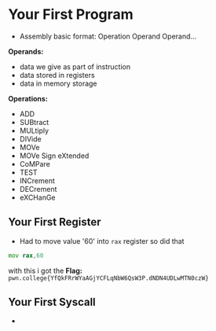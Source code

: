 # Your First Program

- Assembly basic format: Operation Operand Operand...

**Operands:**
- data we give as part of instruction
- data stored in registers
- data in memory storage

**Operations:**
- ADD
- SUBtract
- MULtiply
- DIVide
- MOVe
- MOVe Sign eXtended
- CoMPare
- TEST
- INCrement
- DECrement
- eXCHanGe

## Your First Register

- Had to move value '60' into `rax` register so did that

```asm
mov rax,60
```

with this i got the **Flag:** `pwn.college{YfQkFRrWYaAGjYCFLqNbW6QsW3P.dNDN4UDLwMTN0czW}`

## Your First Syscall
- 
